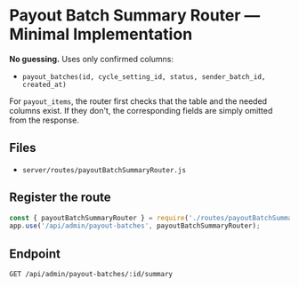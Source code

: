 
# Payout Batch Summary Router — Minimal Implementation

**No guessing.** Uses only confirmed columns:
- `payout_batches(id, cycle_setting_id, status, sender_batch_id, created_at)`

For `payout_items`, the router first checks that the table and the needed columns exist. If they don't, the corresponding fields are simply omitted from the response.

## Files
- `server/routes/payoutBatchSummaryRouter.js`

## Register the route
```js
const { payoutBatchSummaryRouter } = require('./routes/payoutBatchSummaryRouter');
app.use('/api/admin/payout-batches', payoutBatchSummaryRouter);
```

## Endpoint
`GET /api/admin/payout-batches/:id/summary`
